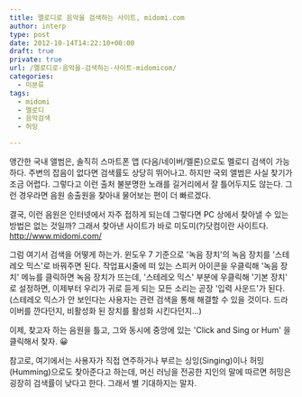 ```yaml
---
title: 멜로디로 음악을 검색하는 사이트, midomi.com
author: interp
type: post
date: 2012-10-14T14:22:10+00:00
draft: true
private: true
url: /멜로디로-음악을-검색하는-사이트-midomicom/
categories:
  - 미분류
tags:
  - midomi
  - 멜로디
  - 음악검색
  - 허밍

---
```

앵간한 국내 앨범은, 솔직히 스마트폰 앱 (다음/네이버/멜론)으로도&nbsp;멜로디 검색이 가능하다. 주변의 잡음이 없다면&nbsp;검색률도 상당히 뛰어나고. 하지만 국외 앨범은 사실 찾기가 조금 어렵다. 그렇다고 이런 출처 불분명한 노래를 길거리에서 잘 틀어두지도 않는다. 그런 경우라면 음원 송출원을 찾아내 물어보는 편이 더 빠르겠다.

결국, 이런 음원은 인터넷에서 자주 접하게 되는데 그렇다면 PC 상에서 찾아낼 수 있는 방법은 없는 것일까? 그래서 찾아낸 사이트가 바로 미도미(?)닷컴이란 사이트다. http://www.midomi.com/

그럼 여기서 검색을 어떻게 하는가. 윈도우 7 기준으로 '녹음 장치'의 녹음 장치를 '스테레오 믹스'로 바꿔주면 된다. 작업표시줄에 떠 있는 스피커 아이콘을 우클릭해 '녹음 장치' 메뉴를 클릭하면 녹음 장치가 뜨는데, '스테레오 믹스' 부분에 우클릭해 '기본 장치' 로 설정하면, 이제부터 우리가 귀로 듣게 되는 모든 소리는 곧장 '입력 사운드'가 된다. (스테레오 믹스가 안 보인다는 사용자는 관련 검색을 통해 해결할 수 있을 것이다. 드라이버를 깐다던지, 비활성화 된 장치를 활성화 시킨다던지&#8230;)

이제, 찾고자 하는 음원을 틀고, 그와 동시에 중앙에 있는 'Click and Sing or Hum' 을 클릭해서 찾자. 😀

참고로, 여기에서는 사용자가 직접 연주하거나 부르는 싱잉(Singing)이나 허밍(Humming)으로도 찾아준다고 하는데, 머신 러닝을 전공한 지인의 말에 따르면 허밍은 굉장히 검색률이 낮다고 한다. 그래서 별 기대하지는 말자.